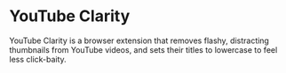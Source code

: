 # YouTube Clarity
YouTube Clarity is a browser extension that removes flashy, distracting thumbnails from YouTube videos, and sets their titles to lowercase to feel less click-baity.